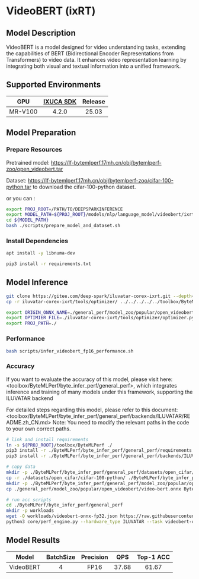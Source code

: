 # VideoBERT (ixRT)

## Model Description

VideoBERT is a model designed for video understanding tasks, extending the capabilities of BERT (Bidirectional Encoder
Representations from Transformers) to video data. It enhances video representation learning by integrating both visual
and textual information into a unified framework.

## Supported Environments

| GPU    | [IXUCA SDK](https://gitee.com/deep-spark/deepspark#%E5%A4%A9%E6%95%B0%E6%99%BA%E7%AE%97%E8%BD%AF%E4%BB%B6%E6%A0%88-ixuca) | Release |
| :----: | :----: | :----: |
| MR-V100 | 4.2.0     |  25.03  |

## Model Preparation

### Prepare Resources

Pretrained model: <https://lf-bytemlperf.17mh.cn/obj/bytemlperf-zoo/open_videobert.tar>

Dataset: <https://lf-bytemlperf.17mh.cn/obj/bytemlperf-zoo/cifar-100-python.tar> to download the cifar-100-python dataset.

or you can :

```bash
export PROJ_ROOT=/PATH/TO/DEEPSPARKINFERENCE
export MODEL_PATH=${PROJ_ROOT}/models/nlp/language_model/videobert/ixrt
cd ${MODEL_PATH}
bash ./scripts/prepare_model_and_dataset.sh
```

### Install Dependencies

```bash
apt install -y libnuma-dev

pip3 install -r requirements.txt
```

## Model Inference

```bash
git clone https://gitee.com/deep-spark/iluvatar-corex-ixrt.git --depth=1
cp -r iluvatar-corex-ixrt/tools/optimizer/ ../../../../../toolbox/ByteMLPerf/byte_infer_perf/general_perf/backends/ILUVATAR/

export ORIGIN_ONNX_NAME=./general_perf/model_zoo/popular/open_videobert/video-bert
export OPTIMIER_FILE=./iluvatar-corex-ixrt/tools/optimizer/optimizer.py
export PROJ_PATH=./
```

### Performance

```bash
bash scripts/infer_videobert_fp16_performance.sh
```

### Accuracy

If you want to evaluate the accuracy of this model, please visit here: <toolbox/ByteMLPerf/byte_infer_perf/general_perf>, which integrates inference and training of many models under this framework, supporting the ILUVATAR backend

For detailed steps regarding this model, please refer to this document: <toolbox/ByteMLPerf/byte_infer_perf/general_perf/backends/ILUVATAR/README.zh_CN.md> Note: You need to modify the relevant paths in the code to your own correct paths.

```bash
# link and install requirements
ln -s ${PROJ_ROOT}/toolbox/ByteMLPerf ./
pip3 install -r ./ByteMLPerf/byte_infer_perf/general_perf/requirements.txt
pip3 install -r ./ByteMLPerf/byte_infer_perf/general_perf/backends/ILUVATAR/requirements.txt

# copy data
mkdir -p ./ByteMLPerf/byte_infer_perf/general_perf/datasets/open_cifar/
cp -r ./datasets/open_cifar/cifar-100-python/ ./ByteMLPerf/byte_infer_perf/general_perf/datasets/open_cifar/
mkdir -p ./ByteMLPerf/byte_infer_perf/general_perf/model_zoo/popular/open_videobert/
cp ./general_perf/model_zoo/popular/open_videobert/video-bert.onnx ByteMLPerf/byte_infer_perf/general_perf/model_zoo/popular/open_videobert/

# run acc scripts
cd ./ByteMLPerf/byte_infer_perf/general_perf
mkdir -p workloads
wget -O workloads/videobert-onnx-fp32.json https://raw.githubusercontent.com/bytedance/ByteMLPerf/refs/heads/main/byte_infer_perf/general_perf/workloads/videobert-onnx-fp32.json
python3 core/perf_engine.py --hardware_type ILUVATAR --task videobert-onnx-fp32
```

## Model Results

| Model     | BatchSize | Precision | QPS   | Top-1 ACC |
| :----: | :----: | :----: | :----: | :----: |
| VideoBERT | 4         | FP16      | 37.68 | 61.67     |
